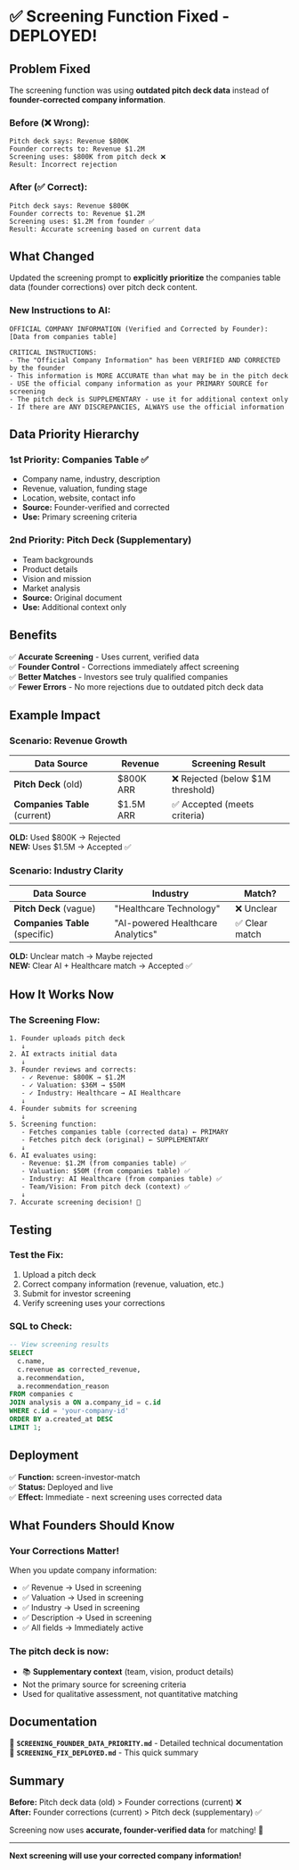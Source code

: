 # ✅ Screening Function Fixed - DEPLOYED!

## Problem Fixed

The screening function was using **outdated pitch deck data** instead of **founder-corrected company information**.

### Before (❌ Wrong):
```
Pitch deck says: Revenue $800K
Founder corrects to: Revenue $1.2M
Screening uses: $800K from pitch deck ❌
Result: Incorrect rejection
```

### After (✅ Correct):
```
Pitch deck says: Revenue $800K  
Founder corrects to: Revenue $1.2M
Screening uses: $1.2M from founder ✅
Result: Accurate screening based on current data
```

## What Changed

Updated the screening prompt to **explicitly prioritize** the companies table data (founder corrections) over pitch deck content.

### New Instructions to AI:

```
OFFICIAL COMPANY INFORMATION (Verified and Corrected by Founder):
[Data from companies table]

CRITICAL INSTRUCTIONS:
- The "Official Company Information" has been VERIFIED AND CORRECTED by the founder
- This information is MORE ACCURATE than what may be in the pitch deck
- USE the official company information as your PRIMARY SOURCE for screening
- The pitch deck is SUPPLEMENTARY - use it for additional context only
- If there are ANY DISCREPANCIES, ALWAYS use the official information
```

## Data Priority Hierarchy

### 1st Priority: Companies Table ✅
- Company name, industry, description
- Revenue, valuation, funding stage
- Location, website, contact info
- **Source:** Founder-verified and corrected
- **Use:** Primary screening criteria

### 2nd Priority: Pitch Deck (Supplementary)
- Team backgrounds
- Product details
- Vision and mission
- Market analysis
- **Source:** Original document
- **Use:** Additional context only

## Benefits

✅ **Accurate Screening** - Uses current, verified data  
✅ **Founder Control** - Corrections immediately affect screening  
✅ **Better Matches** - Investors see truly qualified companies  
✅ **Fewer Errors** - No more rejections due to outdated pitch deck data  

## Example Impact

### Scenario: Revenue Growth

| Data Source | Revenue | Screening Result |
|-------------|---------|------------------|
| **Pitch Deck** (old) | $800K ARR | ❌ Rejected (below $1M threshold) |
| **Companies Table** (current) | $1.5M ARR | ✅ Accepted (meets criteria) |

**OLD:** Used $800K → Rejected  
**NEW:** Uses $1.5M → Accepted ✅

### Scenario: Industry Clarity

| Data Source | Industry | Match? |
|-------------|----------|--------|
| **Pitch Deck** (vague) | "Healthcare Technology" | ❌ Unclear |
| **Companies Table** (specific) | "AI-powered Healthcare Analytics" | ✅ Clear match |

**OLD:** Unclear match → Maybe rejected  
**NEW:** Clear AI + Healthcare match → Accepted ✅

## How It Works Now

### The Screening Flow:

```
1. Founder uploads pitch deck
   ↓
2. AI extracts initial data
   ↓
3. Founder reviews and corrects:
   - ✓ Revenue: $800K → $1.2M
   - ✓ Valuation: $36M → $50M  
   - ✓ Industry: Healthcare → AI Healthcare
   ↓
4. Founder submits for screening
   ↓
5. Screening function:
   - Fetches companies table (corrected data) ← PRIMARY
   - Fetches pitch deck (original) ← SUPPLEMENTARY
   ↓
6. AI evaluates using:
   - Revenue: $1.2M (from companies table) ✅
   - Valuation: $50M (from companies table) ✅
   - Industry: AI Healthcare (from companies table) ✅
   - Team/Vision: From pitch deck (context) ✅
   ↓
7. Accurate screening decision! 🎯
```

## Testing

### Test the Fix:

1. Upload a pitch deck
2. Correct company information (revenue, valuation, etc.)
3. Submit for investor screening
4. Verify screening uses your corrections

### SQL to Check:

```sql
-- View screening results
SELECT 
  c.name,
  c.revenue as corrected_revenue,
  a.recommendation,
  a.recommendation_reason
FROM companies c
JOIN analysis a ON a.company_id = c.id
WHERE c.id = 'your-company-id'
ORDER BY a.created_at DESC
LIMIT 1;
```

## Deployment

✅ **Function:** screen-investor-match  
✅ **Status:** Deployed and live  
✅ **Effect:** Immediate - next screening uses corrected data  

## What Founders Should Know

### Your Corrections Matter! 

When you update company information:
- ✅ Revenue → Used in screening
- ✅ Valuation → Used in screening
- ✅ Industry → Used in screening
- ✅ Description → Used in screening
- ✅ All fields → Immediately active

### The pitch deck is now:
- 📚 **Supplementary context** (team, vision, product details)
- Not the primary source for screening criteria
- Used for qualitative assessment, not quantitative matching

## Documentation

📄 **`SCREENING_FOUNDER_DATA_PRIORITY.md`** - Detailed technical documentation  
📄 **`SCREENING_FIX_DEPLOYED.md`** - This quick summary  

## Summary

**Before:** Pitch deck data (old) > Founder corrections (current) ❌  
**After:** Founder corrections (current) > Pitch deck (supplementary) ✅

Screening now uses **accurate, founder-verified data** for matching! 🎯

---

**Next screening will use your corrected company information!**




